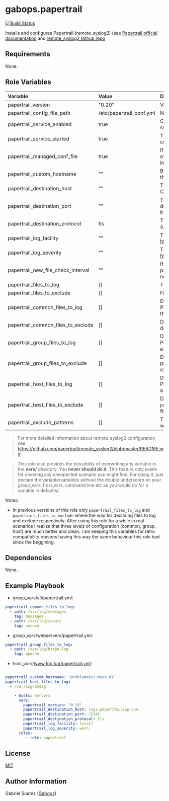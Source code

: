 gabops.papertrail
=================
[![Build Status](https://travis-ci.org/gabops/ansible-role-papertrail.svg?branch=master)](https://travis-ci.org/gabops/ansible-role-papertrail)

Installs and configures Papertrail (remote_syslog2) (see 
[Papertrail official documentation](https://help.papertrailapp.com/kb/configuration/configuring-centralized-logging-from-text-log-files-in-unix/)
and [remote_syslog2 Github repo](https://github.com/papertrail/remote_syslog2)

Requirements
------------

None.

Role Variables
--------------

| Variable | Value | Description |
| :--- | :--- | :--- |
| papertrail_version | "0.20" | Version to install. 0.20 is the latest at the moment. |
| papertrail_config_file_path | /etc/papertrail_conf.yml | Name of the configuration file for remote_syslog. |
| papertrail_service_enabled | true | Configure remote_syslog for starting when the system is booted. |
| papertrail_service_started | true | The role will start the service after applying the configuration. |
| papertrail_managed_conf_file | true | If disabled, no configuration will be applied (None of the following variables will be used). Just the installation and nothing else. |
| papertrail_custom_hostname | "" | By default remote_syslog2 uses the hostname of the node. This can be this can be overwritten here. |
| papertrail_destination_host | "" | The papertrail destination host to send the logs to. Check your papertrail account for it. |
| papertrail_destination_port | "" | The papertrail destination port to connect to the destination host. Check your papertrail account for it |
| papertrail_destination_protocol | tls | This value can be tls(encrypted) or tcp (unencrypted). |
| papertrail_log_facility | "" | The syslog facility to use. See https://en.wikipedia.org/wiki/Syslog#Facility |
| papertrail_log_severity | "" | The syslog severity to use. See https://en.wikipedia.org/wiki/Syslog#Severity_level |
| papertrail_new_file_check_interval | "" | If a glob pattern for logs files is used this parameter controls the frecuency of checking for new log files in the directory. |
| papertrail_files_to_log | [] | The file or globs to read. **See notes below**|
| papertrail_files_to_exclude | [] | Files to exclude in a directory. **See notes below** |
| papertrail_common_files_to_log | [] | Defines common files or globs to read and send to Papertrail. Tipically you will declare this variable in the `all` metagroup. |
| papertrail_common_files_to_exclude | [] | Defines common files to exclude. Tipically you will declare this variable in the `all` metagroup. |
| papertrail_group_files_to_log | [] | Defines group files or globs to read and send to Papertrail. Tipically you will declare this variable in a metagroup or group like `webservers` or `databases`. |
| papertrail_group_files_to_exclude | [] | Defines files to exlude per group. Same as previous `papertrail_group_files_to_log` but for excluding files to be logged. |
| papertrail_host_files_to_log | [] | Defines host files or globs to read and send to Papertrail. Tipically you will declare this variable in a hostvar to be applied in a specific host. |
| papertrail_host_files_to_exclude | [] | Defines files to exlude per host. Same as previous `papertrail_host_files_to_log` but for excluding files to be logged. |
| papertrail_exclude_patterns | [] | The pattern in the log file you are reading you want to ignore. |

> For more detailed information about remote_syslog2 configuration see https://github.com/papertrail/remote_syslog2/blob/master/README.md

> This role also provides the possibility of overwriting any variable in the **vars/** directory. You **never should do it**. This feature only exists for covering any unexpected scenario you might find. For doing it, just declare the variable/variables without the double underscore on your group_vars, host_vars, command line etc as you would do for a variable in defaults/.

Notes:
- In previous versions of this role only `papertrail_files_to_log` and `papertrail_files_to_exclude` where the way for declaring files to log and exclude respectively. After using this role for a while in real scenarios I realize that three levels of configuration (common, group, host) are much better and clean. I am keeping this variables for retro compatibility reasons having this way the same behaviour this role had since the beggining.


Dependencies
------------

None.

Example Playbook
----------------

- group_vars/all/papertrail.yml:
```yaml
papertrail_common_files_to_log:
  - path: /var/log/messages
    tag: messages
  - path: /var/log/secure
    tag: secure
```

- group_vars/webservers/papertrail.yml:
```yaml
papertrail_group_files_to_log:
  - path: /var/log/httpd.log
    tag: apache
```

- host_vars/www.foo.bar/papertrail.yml:
```yaml

papertrail_custom_hostname: "problematic-host-01"
papertrail_host_files_to_log:
  - /var/log/dmesg
```

```yaml
    - hosts: servers
      vars:
        papertrail_version: "0.19"
        papertrail_destination_host: logs.papertrailapp.com
        papertrail_destination_port: 12345
        papertrail_destination_protocol: tls
        papertrail_log_facility: local7
        papertrail_log_severity: warn
      roles:
         - role: papertrail
```

License
-------

[MIT](./LICENSE)

Author Information
------------------

Gabriel Suarez ([Gabops](https://github.com/gabops/))
